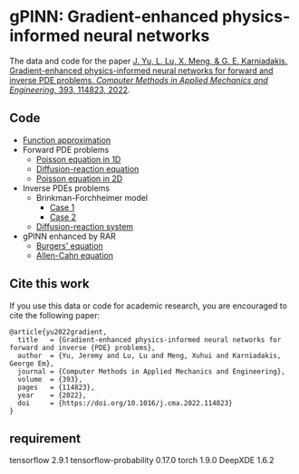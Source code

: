 # gPINN: Gradient-enhanced physics-informed neural networks

The data and code for the paper [J. Yu, L. Lu, X. Meng, & G. E. Karniadakis. Gradient-enhanced physics-informed neural networks for forward and inverse PDE problems. *Computer Methods in Applied Mechanics and Engineering*, 393, 114823, 2022](https://doi.org/10.1016/j.cma.2022.114823).

## Code

- [Function approximation](src/function.py)
- Forward PDE problems
    - [Poisson equation in 1D](src/poisson_1d.py)
    - [Diffusion-reaction equation](src/diffusion_reaction.py)
    - [Poisson equation in 2D](src/poisson_2d.py)
- Inverse PDEs problems
    - Brinkman-Forchheimer model
        - [Case 1](src/brinkman_forchheimer_1.py)
        - [Case 2](src/brinkman_forchheimer_2.py)
    - [Diffusion-reaction system](src/diffusion_reaction_inverse.py)
- gPINN enhanced by RAR
    - [Burgers' equation](src/burgers.py)
    - [Allen-Cahn equation](src/allen_cahn.py)

## Cite this work

If you use this data or code for academic research, you are encouraged to cite the following paper:

```
@article{yu2022gradient,
  title   = {Gradient-enhanced physics-informed neural networks for forward and inverse {PDE} problems},
  author  = {Yu, Jeremy and Lu, Lu and Meng, Xuhui and Karniadakis, George Em},
  journal = {Computer Methods in Applied Mechanics and Engineering},
  volume  = {393},
  pages   = {114823},
  year    = {2022},
  doi     = {https://doi.org/10.1016/j.cma.2022.114823}
}
```

## requirement
tensorflow 2.9.1
tensorflow-probability 0.17.0
torch 1.9.0
DeepXDE 1.6.2

